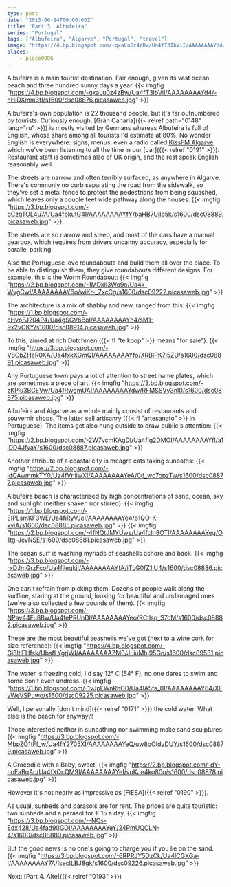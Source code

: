 ```yaml
---
type: post
date: "2013-06-14T00:00:00Z"
title: "Part 3. Albufeira"
series: "Portugal"
tags: ["Albufeira", "Algarve", "Portugal", "travel"]
image: "https://4.bp.blogspot.com/-qxaLu0z4zBw/Ua4fT3IbViI/AAAAAAAAYd4/-nHiDXmm3fI/s1600/dsc08876.picasaweb.jpg"
places:
    - place0006
---
```


Albufeira is a main tourist destination. Fair enough, given its vast ocean beach and three hundred sunny days a year.
{{< imgfig "https://4.bp.blogspot.com/-qxaLu0z4zBw/Ua4fT3IbViI/AAAAAAAAYd4/-nHiDXmm3fI/s1600/dsc08876.picasaweb.jpg" >}}

<!--more-->

Albufeira's own population is 22 thousand people, but it's far outnumbered by tourists. Curiously enough, [Gran Canaria]({{< relref path="0148" lang="ru" >}}) is mostly visited by Germans whereas Albufeira is full of English, whose share among all tourists I'd estimate at 80%. No wonder English is everywhere: signs, menus, even a radio called [KissFM Algarve](http://www.kissfmalgarve.com/), which we've been listening to all the time in our [car]({{< relref "0191" >}}). Restaurant staff is sometimes also of UK origin, and the rest speak English reasonably well.

The streets are narrow and often terribly surfaced, as anywhere in Algarve. There's commonly no curb separating the road from the sidewalk, so they've set a metal fence to protect the pedestrians from being squashed, which leaves only a couple feet wide pathway along the houses:
{{< imgfig "https://3.bp.blogspot.com/-qCzqTOL4u7A/Ua4fpkutG4I/AAAAAAAAYfY/baHB7UiIo5k/s1600/dsc08889.picasaweb.jpg" >}}

The streets are so narrow and steep, and most of the cars have a manual gearbox, which requires from drivers uncanny accuracy, especially for parallel parking.

Also the Portuguese love roundabouts and build them all over the place. To be able to distinguish them, they give roundabouts different designs. For example, this is the Worm Roundabout:
{{< imgfig "https://2.bp.blogspot.com/-1MDkll3Wo9o/Ua4k-WygCwI/AAAAAAAAY6o/wiKr-_ZxcCg/s1600/dsc09222.picasaweb.jpg" >}}

The architecture is a mix of shabby and new, ranged from this:
{{< imgfig "https://1.bp.blogspot.com/-cHypFJ204P4/Ua4gSGV6BoI/AAAAAAAAYh4/sM1-9x2yOKY/s1600/dsc08914.picasaweb.jpg" >}}

To this, aimed at rich Dutchmen ({{< fl "te koop" >}} means "for sale"):
{{< imgfig "https://3.bp.blogspot.com/-V8CbZHeR0XA/Ua4fxkXGmQI/AAAAAAAAYfo/XRBIPK7j5ZU/s1600/dsc08891.picasaweb.jpg" >}}

Any Portuguese town pays a lot of attention to street name plates, which are sometimes a piece of art:
{{< imgfig "https://3.bp.blogspot.com/-zKPlu3BGEVw/Ua4fRwgmUAI/AAAAAAAAYdw/RFMSSVy3nI0/s1600/dsc08875.picasaweb.jpg" >}}

Albufeira and Algarve as a whole mainly consist of restaurants and souvernir shops. The latter sell artisanry ({{< fl "artesanato" >}} in Portuguese). The items get also hung outside to draw public's attention:
{{< imgfig "https://2.bp.blogspot.com/-2W7vcmKAgDI/Ua4flg2DMOI/AAAAAAAAYfI/a1iDD4JfyaY/s1600/dsc08887.picasaweb.jpg" >}}

Another attribute of a coastal city is meagre cats taking sunbaths:
{{< imgfig "https://2.bp.blogspot.com/-ldQAwmmkTY0/Ua4fVniiwXI/AAAAAAAAYeA/0d_wc7opzTw/s1600/dsc08877.picasaweb.jpg" >}}

Albufeira beach is characterised by high concentrations of sand, ocean, sky and sunlight (neither shaken nor stirred).
{{< imgfig "https://1.bp.blogspot.com/-EIPLsmKF3WE/Ua4fiRyVJeI/AAAAAAAAYe4/o1QO-K-xyiA/s1600/dsc08885.picasaweb.jpg" >}}
{{< imgfig "https://2.bp.blogspot.com/-4fNQtJMYUws/Ua4fcln8OTI/AAAAAAAAYeg/O1tg-JevNSE/s1600/dsc08881.picasaweb.jpg" >}}

The ocean surf is washing myriads of seashells ashore and back.
{{< imgfig "https://3.bp.blogspot.com/-rxDJmGrzFco/Ua4fjleqkjI/AAAAAAAAYfA/iTLG0fZ1iU4/s1600/dsc08886.picasaweb.jpg" >}}

One can't refrain from picking them. Dozens of people walk along the surfline, staring at the ground, looking for beautiful and undamaged ones (we've also collected a few pounds of them).
{{< imgfig "https://3.bp.blogspot.com/-NPav44Fu8Bw/Ua4fePRUnDI/AAAAAAAAYeo/RCtlsq_S7cM/s1600/dsc08882.picasaweb.jpg" >}}

These are the most beautiful seashells we've got (next to a wine cork for size reference):
{{< imgfig "https://4.bp.blogspot.com/-Gj8ltlFHfsk/UbsfLYgrjWI/AAAAAAAAZM0/JLiuMhj95Go/s1600/dsc09531.picasaweb.jpg" >}}

The water is freezing cold, I'd say 12° C (54° F), no one dares to swim and some don't even undress.
{{< imgfig "https://1.bp.blogspot.com/-1yJpEWnRhO0/Ua4lA5fa_0I/AAAAAAAAY64/XFyWeVSPuwo/s1600/dsc09225.picasaweb.jpg" >}}

Well, I personally [don't mind]({{< relref "0171" >}}) the cold water. What else is the beach for anyway?!

Those interested neither in sunbathing nor swimming make sand sculptures:
{{< imgfig "https://3.bp.blogspot.com/-MbpZO1tFf_w/Ua4fY2705XI/AAAAAAAAYeQ/uw8oOIdyDUY/s1600/dsc08879.picasaweb.jpg" >}}

A Crocodile with a Baby, sweet:
{{< imgfig "https://2.bp.blogspot.com/-dY-noEaBqAc/Ua4fXQcQM9I/AAAAAAAAYeI/vnKJe4ko80o/s1600/dsc08878.picasaweb.jpg" >}}

However it's not nearly as impressive as [FIESA]({{< relref "0190" >}}).

As usual, sunbeds and parasols are for rent. The prices are quite touristic: two sunbeds and a parasol for € 15 a day.
{{< imgfig "https://3.bp.blogspot.com/--NQs-Edx428/Ua4fad90GOI/AAAAAAAAYeY/24PmUQCLN-4/s1600/dsc08880.picasaweb.jpg" >}}

But the good news is no one's going to charge you if you lie on the sand.
{{< imgfig "https://3.bp.blogspot.com/-6RPRJY5DzCk/Ua4lCGXGa-I/AAAAAAAAY7A/IsecILBJ8gk/s1600/dsc09226.picasaweb.jpg" >}}

Next: [Part 4. Alte]({{< relref "0193" >}})
